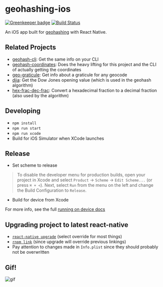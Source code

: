 geohashing-ios
==================

[![Greenkeeper badge](https://badges.greenkeeper.io/lukekarrys/geohashing-ios.svg)](https://greenkeeper.io/)
[![Build Status](https://travis-ci.org/lukekarrys/geohashing-ios.png?branch=master)](https://travis-ci.org/lukekarrys/geohashing-ios)

An iOS app built for [geohashing](https://xkcd.com/426/) with React Native.

## Related Projects

- [geohash-cli](https://github.com/lukekarrys/geohash-cli): Get the same info on your CLI
- [geohash-coordinates](https://github.com/lukekarrys/geohash-coordinates): Does the heavy lifting for this project and the CLI of actually getting the coordinates
- [geo-graticule](https://github.com/lukekarrys/geo-graticule): Get info about a graticule for any geocode
- [djia](https://github.com/lukekarrys/djia): Get the Dow Jones opening value (which is used in the geohash algorithm)
- [hex-frac-dec-frac](https://github.com/lukekarrys/hex-frac-dec-frac): Convert a hexadecimal fraction to a decimal fraction (also used by the algorithm)

## Developing

- `npm install`
- `npm run start`
- `npm run xcode`
- Build for iOS Simulator when XCode launches

## Release

- Set scheme to release

> To disable the developer menu for production builds, open your project in Xcode and select `Product` → `Scheme` → `Edit Scheme...` (or press `⌘ + <`). Next, select `Run` from the menu on the left and change the Build Configuration to `Release`.

- Build for device from Xcode

For more info, see the full [running on device docs](https://facebook.github.io/react-native/docs/running-on-device-ios.html#building-your-app-for-production)

## Upgrading project to latest react-native

- [`react-native upgrade`](https://facebook.github.io/react-native/docs/upgrading.html#2-upgrade-your-project-templates) (select override for most things)
- [`rnpm link`](https://www.npmjs.com/package/rnpm) (since upgrade will override previous linkings)
- Pay attention to changes made in `Info.plist` since they should probably not be overwritten

## Gif!

![gif](https://cldup.com/2wc-X5x034.gif)
